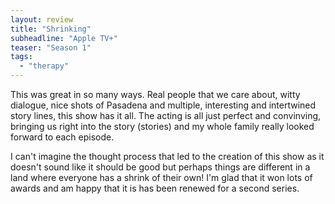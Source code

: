 ```yaml
---
layout: review
title: "Shrinking"
subheadline: "Apple TV+"
teaser: "Season 1"
tags:
  - "therapy"
---
```


This was great in so many ways. Real people that we care about, witty dialogue,
nice shots of Pasadena and multiple, interesting and intertwined story lines,
this show has it all. The acting is all just perfect and convinving, bringing
us right into the story (stories) and my whole family really looked forward to
each episode.

I can't imagine the thought process that led to the creation of this show as it
doesn't sound like it should be good but perhaps things are different in a land
where everyone has a shrink of their own! I'm glad that it won lots of awards
and am happy that it is has been renewed for a second series.
